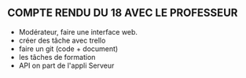 ## COMPTE RENDU DU 18 AVEC LE PROFESSEUR  
-  Modérateur, faire une interface web. 
- créer des tâche avec trello
- faire un git (code + document)
- les tâches de formation 
- API on part de l'appli Serveur
